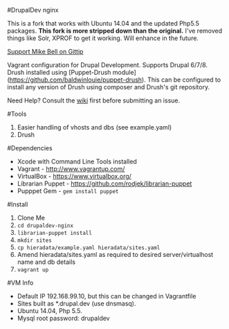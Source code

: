 #DrupalDev nginx

This is a fork that works with Ubuntu 14.04 and the updated Php5.5 packages.  __This fork is more stripped down than the original.__  I've removed things like Solr, XPROF to get it working.  Will enhance in the future.

[Support Mike Bell on Gittip](https://www.gittip.com/mikebell/)

Vagrant configuration for Drupal Development. Supports Drupal 6/7/8. Drush installed using [Puppet-Drush module] (https://github.com/baldwinlouie/puppet-drush).  This can be configured to install any version of Drush using composer and Drush's git repository.

Need Help? Consult the [wiki](https://github.com/mikebell/drupaldev-nginx/wiki) first before submitting an issue.

#Tools
1. Easier handling of vhosts and dbs (see example.yaml)
2. Drush

#Dependencies
* Xcode with Command Line Tools installed
* Vagrant - http://www.vagrantup.com/
* VirtualBox - https://www.virtualbox.org/
* Librarian Puppet - https://github.com/rodjek/librarian-puppet
* Pupppet Gem - `gem install puppet`

#Install

1. Clone Me
2. `cd drupaldev-nginx`
3. `librarian-puppet install`
3. `mkdir sites`
4. `cp hieradata/example.yaml hieradata/sites.yaml`
5. Amend hieradata/sites.yaml as required to desired server/virtualhost name and db details
6. `vagrant up`

#VM Info
* Default IP 192.168.99.10, but this can be changed in Vagrantfile
* Sites built as *.drupal.dev (use dnsmasq).
* Ubuntu 14.04, Php 5.5.
* Mysql root password: drupaldev
